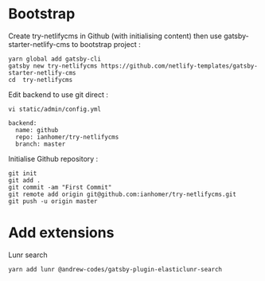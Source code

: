 # Bootstrap

Create try-netlifycms in Github (with initialising content) then use gatsby-starter-netlify-cms
to bootstrap project :

    yarn global add gatsby-cli
    gatsby new try-netlifycms https://github.com/netlify-templates/gatsby-starter-netlify-cms
    cd  try-netlifycms

Edit backend to use git direct :

    vi static/admin/config.yml

    backend:
      name: github
      repo: ianhomer/try-netlifycms
      branch: master

Initialise Github repository :

    git init
    git add .
    git commit -am "First Commit"
    git remote add origin git@github.com:ianhomer/try-netlifycms.git
    git push -u origin master

# Add extensions

Lunr search 

    yarn add lunr @andrew-codes/gatsby-plugin-elasticlunr-search